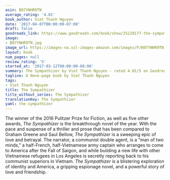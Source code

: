 ```yaml
---
asin: B07YNHR9TN
average_rating: '4.01'
book_author: Viet Thanh Nguyen
date: '2017-04-07T00:00:00-07:00'
draft: false
goodreads_link: https://www.goodreads.com/book/show/25228177-the-sympathizer
image:
- B07YNHR9TN.jpg
image_url: https://images-na.ssl-images-amazon.com/images/P/B07YNHR9TN.01._SCLZZZZZZZ.jpg
layout: book
num_pages: null
review_rating: '5'
started_at: '2017-03-12T00:00:00-08:00'
summary: The Sympathizer by Viet Thanh Nguyen - rated 4.01/5 on Goodreads
tagline: A None-page book by Viet Thanh Nguyen
tags:
- Viet Thanh Nguyen
title: The Sympathizer
title_without_series: The Sympathizer
translationKey: The Sympathizer
yaml: the-sympathizer
---
```


The winner of the 2016 Pulitzer Prize for Fiction, as well as five other awards, <i>The Sympathizer</i> is the breakthrough novel of the year. With the pace and suspense of a thriller and prose that has been compared to Graham Greene and Saul Bellow, <i>The Sympathizer</i> is a sweeping epic of love and betrayal. The narrator, a communist double agent, is a “man of two minds,” a half-French, half-Vietnamese army captain who arranges to come to America after the Fall of Saigon, and while building a new life with other Vietnamese refugees in Los Angeles is secretly reporting back to his communist superiors in Vietnam. <i>The Sympathizer</i> is a blistering exploration of identity and America, a gripping espionage novel, and a powerful story of love and friendship.